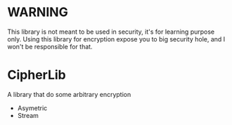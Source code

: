 # WARNING
This library is not meant to be used in security, it's for learning purpose only.
Using this library for encryption expose you to big security hole, and I won't be responsible for that.

# CipherLib
A library that do some arbitrary encryption

- Asymetric
- Stream